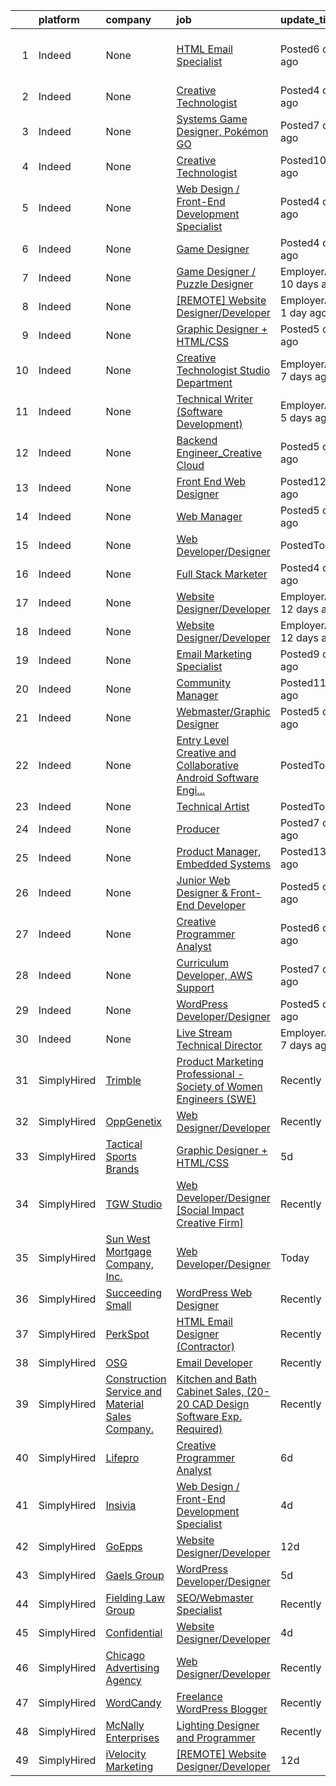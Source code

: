 

|    | platform    | company                                                  | job                                                                                                                                                                                                                             | update_time                | location                                |
|---:|:------------|:---------------------------------------------------------|:--------------------------------------------------------------------------------------------------------------------------------------------------------------------------------------------------------------------------------|:---------------------------|:----------------------------------------|
|  1 | Indeed      | None                                                     | [HTML Email Specialist](https://www.indeed.com/rc/clk?jk=ac9b68de75f74121&fccid=31771ae15c8df476&vjs=3)                                                                                                                         | Posted6 days ago           | Phoenix, AZ 85016 (Camelback East area) |
|  2 | Indeed      | None                                                     | [Creative Technologist](https://www.indeed.com/rc/clk?jk=db6580d6afd3a426&fccid=f368300325e8e8bc&vjs=3)                                                                                                                         | Posted4 days ago           | New York, NY                            |
|  3 | Indeed      | None                                                     | [Systems Game Designer, Pokémon GO](https://www.indeed.com/rc/clk?jk=2113521849197e25&fccid=01465af2a33181a1&vjs=3)                                                                                                             | Posted7 days ago           | Seattle, WA+3 locations                 |
|  4 | Indeed      | None                                                     | [Creative Technologist](https://www.indeed.com/rc/clk?jk=4c91778731deb6de&fccid=0258bd41493433c4&vjs=3)                                                                                                                         | Posted10 days ago          | Remote                                  |
|  5 | Indeed      | None                                                     | [Web Design / Front-End Development Specialist](https://www.indeed.com/company/Insivia/jobs/Web-Design-ea30c528636eccb8?fccid=48d750da3f3bb525&vjs=3)                                                                           | Posted4 days ago           | Remote                                  |
|  6 | Indeed      | None                                                     | [Game Designer](https://www.indeed.com/company/Boss-Fight-Entertainment/jobs/Game-Designer-d17f470ed6f2b460?fccid=3e8d2d69d6873f85&vjs=3)                                                                                       | Posted4 days ago           | Austin, TX+1 location•Remote            |
|  7 | Indeed      | None                                                     | [Game Designer / Puzzle Designer](https://www.indeed.com/company/Coin-Crew-Games/jobs/Game-Designer-fb0badcf57d20521?fccid=a5b77e788db24302&vjs=3)                                                                              | EmployerActive 10 days ago | Remote                                  |
|  8 | Indeed      | None                                                     | [[REMOTE] Website Designer/Developer](https://www.indeed.com/company/iVelocity-Marketing/jobs/Website-Designer-Developer-bca70bba4c5e10ee?fccid=63f4bff78d0b153b&vjs=3)                                                         | EmployerActive 1 day ago   | Remote                                  |
|  9 | Indeed      | None                                                     | [Graphic Designer + HTML/CSS](https://www.indeed.com/company/Tactical-Sports-Brands/jobs/Graphic-Designer-HTML-CSS-286b765a720a256f?fccid=cb7632a3ea404fc0&vjs=3)                                                               | Posted5 days ago           | Remote                                  |
| 10 | Indeed      | None                                                     | [Creative Technologist Studio Department](https://www.indeed.com/company/RadicalMedia/jobs/Creative-Technologist-Studio-Department-af6ae532f62303aa?fccid=85082b956897115b&vjs=3)                                               | EmployerActive 7 days ago  | New York, NY 10014 (West Village area)  |
| 11 | Indeed      | None                                                     | [Technical Writer (Software Development)](https://www.indeed.com/company/1Nation/jobs/Technical-Writer-93328feb5fa8e154?fccid=b1b034a5455e008a&vjs=3)                                                                           | EmployerActive 5 days ago  | Remote                                  |
| 12 | Indeed      | None                                                     | [Backend Engineer_Creative Cloud](https://www.indeed.com/rc/clk?jk=20ee03db5cd7fa47&fccid=f89deb5a97c7738a&vjs=3)                                                                                                               | Posted5 days ago           | San Jose, CA                            |
| 13 | Indeed      | None                                                     | [Front End Web Designer](https://www.indeed.com/rc/clk?jk=1e3b173aefa8f64e&fccid=3a180cdfd0aebf97&vjs=3)                                                                                                                        | Posted12 days ago          | Remote                                  |
| 14 | Indeed      | None                                                     | [Web Manager](https://www.indeed.com/company/Points-Group/jobs/Web-Manager-62bbbc2e93163e69?fccid=e392aa8596ad6ad6&vjs=3)                                                                                                       | Posted5 days ago           | Remote                                  |
| 15 | Indeed      | None                                                     | [Web Developer/Designer](https://www.indeed.com/company/Sun-West-Mortgage-Company,-Inc./jobs/Web-Developer-Designer-a273aff80f57a8da?fccid=3f73b68eedf0e693&vjs=3)                                                              | PostedToday                | Guaynabo, PR 00968                      |
| 16 | Indeed      | None                                                     | [Full Stack Marketer](https://www.indeed.com/company/SCI-Creations,-LLC/jobs/Full-Stack-Marketer-9393abf6bcc2b534?fccid=7b6eace6abe88375&vjs=3)                                                                                 | Posted4 days ago           | Remote                                  |
| 17 | Indeed      | None                                                     | [Website Designer/Developer](https://www.indeed.com/company/GoEpps/jobs/Website-Designer-Developer-601480ae5fe613ec?fccid=223c5f3bc109e845&vjs=3)                                                                               | EmployerActive 12 days ago | Remote                                  |
| 18 | Indeed      | None                                                     | [Website Designer/Developer](https://www.indeed.com/company/GoEpps/jobs/Website-Designer-Developer-601480ae5fe613ec?fccid=223c5f3bc109e845&vjs=3)                                                                               | EmployerActive 12 days ago | Remote                                  |
| 19 | Indeed      | None                                                     | [Email Marketing Specialist](https://www.indeed.com/rc/clk?jk=8703f64f02c25c1a&fccid=29707109e86166e5&vjs=3)                                                                                                                    | Posted9 days ago           | Colon, PA•Remote                        |
| 20 | Indeed      | None                                                     | [Community Manager](https://www.indeed.com/rc/clk?jk=589ac6c4a506a2f3&fccid=bbf613590105828e&vjs=3)                                                                                                                             | Posted11 days ago          | California•Remote                       |
| 21 | Indeed      | None                                                     | [Webmaster/Graphic Designer](https://www.indeed.com/company/InnoTech-Construction,-Inc./jobs/Webmaster-Graphic-Designer-0a8cd7f7870a48bb?fccid=f51b2b3efbb0c604&vjs=3)                                                          | Posted5 days ago           | Tallahassee, FL                         |
| 22 | Indeed      | None                                                     | [Entry Level Creative and Collaborative Android Software Engi...](https://www.indeed.com/company/Medicomp-Inc./jobs/Entry-Level-Creative-Collaborative-Android-Software-Engineer-7eaee056bf26d7a5?fccid=5634f18cece5c617&vjs=3) | PostedToday                | Melbourne, FL 32904                     |
| 23 | Indeed      | None                                                     | [Technical Artist](https://www.indeed.com/rc/clk?jk=fd7c8aa9a204b3ed&fccid=068dfdb79bef8e12&vjs=3)                                                                                                                              | PostedToday                | Scottsdale, AZ                          |
| 24 | Indeed      | None                                                     | [Producer](https://www.indeed.com/company/Hexany-Audio/jobs/Producer-b0bbe6d9e8e6d5be?fccid=cc5ad992e2e58013&vjs=3)                                                                                                             | Posted7 days ago           | Bell Gardens, CA 90201•Remote           |
| 25 | Indeed      | None                                                     | [Product Manager, Embedded Systems](https://www.indeed.com/rc/clk?jk=7a2d5931d623cc6d&fccid=a5b4499d9e91a5c6&vjs=3)                                                                                                             | Posted13 days ago          | Ontario, CA                             |
| 26 | Indeed      | None                                                     | [Junior Web Designer & Front-End Developer](https://www.indeed.com/rc/clk?jk=af7fcadcfc5b63c3&fccid=dd616958bd9ddc12&vjs=3)                                                                                                     | Posted5 days ago           | Remote                                  |
| 27 | Indeed      | None                                                     | [Creative Programmer Analyst](https://www.indeed.com/company/Lifepro/jobs/Creative-Programmer-Analyst-a26952a4cda25f73?fccid=9d7de5f9217726f8&vjs=3)                                                                            | Posted6 days ago           | Township of Howell, NJ 07731            |
| 28 | Indeed      | None                                                     | [Curriculum Developer, AWS Support](https://www.indeed.com/rc/clk?jk=63f0e413108c3acf&fccid=fe2d21eef233e94a&vjs=3)                                                                                                             | Posted7 days ago           | Seattle, WA                             |
| 29 | Indeed      | None                                                     | [WordPress Developer/Designer](https://www.indeed.com/rc/clk?jk=026e7e728c263258&fccid=dd616958bd9ddc12&vjs=3)                                                                                                                  | Posted5 days ago           | Remote                                  |
| 30 | Indeed      | None                                                     | [Live Stream Technical Director](https://www.indeed.com/company/Live-Kanvas-Studios/jobs/Live-Stream-Technical-Director-c11d75a2d71bd297?fccid=212817e619b87497&vjs=3)                                                          | EmployerActive 7 days ago  | Norcross, GA 30093                      |
| 31 | SimplyHired | [Trimble](None)                                          | [Product Marketing Professional - Society of Women Engineers (SWE)](https://www.simplyhired.com/job/PpU6syLwwuBcaUDu2n59LPVOilK_h3AXxr6cPyx38qrCh2WWbR_5qg?q=creative+programmer)                                               | Recently                   | Redding, CA                             |
| 32 | SimplyHired | [OppGenetix](None)                                       | [Web Designer/Developer](https://www.simplyhired.com/job/TBqMWaqpJ7TFQAieSeUsY5_gCNnMpLxw8TD-7Six1S5AKL0s6x5a8A?q=creative+programmer)                                                                                          | Recently                   | Remote                                  |
| 33 | SimplyHired | [Tactical Sports Brands](None)                           | [Graphic Designer + HTML/CSS](https://www.simplyhired.com/job/L3D54ikixhVNYzUS0zMwfcQaZYlj3iWXjbcJtSQowiCzkKCTcX3FTA?q=creative+programmer)                                                                                     | 5d                         | Remote                                  |
| 34 | SimplyHired | [TGW Studio](None)                                       | [Web Developer/Designer [Social Impact Creative Firm]](https://www.simplyhired.com/job/B8B8CTXERmspU5CLEO3hfN3qBGoMPtSLY7A9fthJzrtb5jeQAiOulg?q=creative+programmer)                                                            | Recently                   | Rochester, NY                           |
| 35 | SimplyHired | [Sun West Mortgage Company, Inc.](None)                  | [Web Developer/Designer](https://www.simplyhired.com/job/ThW3KIZdrhMdlavRXeXT_hmKbZXe5dtIPsZmLzu-JRfZL-SZrLwx6A?q=creative+programmer)                                                                                          | Today                      | Guaynabo, PR                            |
| 36 | SimplyHired | [Succeeding Small](None)                                 | [WordPress Web Designer](https://www.simplyhired.com/job/wOk8dkRzz_-8nQXtUjl5IeW42zu9Xm6ggv-2D3aoepYvn_GOz0F5fQ?q=creative+programmer)                                                                                          | Recently                   | Remote                                  |
| 37 | SimplyHired | [PerkSpot](None)                                         | [HTML Email Designer (Contractor)](https://www.simplyhired.com/job/Xuei3RDT29KWwf43TkX5Z4EcRkMwXRjjZJ_-ZQ10kFJTSlnoprHtRQ?q=creative+programmer)                                                                                | Recently                   | Remote                                  |
| 38 | SimplyHired | [OSG](None)                                              | [Email Developer](https://www.simplyhired.com/job/b4NtnYijwK9Cr4ETASLqfD5lmpm-IpYZmdSxcN371r4Mc8qIaNPRAg?q=creative+programmer)                                                                                                 | Recently                   | Remote                                  |
| 39 | SimplyHired | [Construction Service and Material Sales Company.](None) | [Kitchen and Bath Cabinet Sales, (20-20 CAD Design Software Exp. Required)](https://www.simplyhired.com/job/nIgKQiV755xuvStmIPZc-gyGxTrjP1dAogOCWN3UOsI8HqzRdQVDmw?q=creative+programmer)                                       | Recently                   | Phoenix, AZ                             |
| 40 | SimplyHired | [Lifepro](None)                                          | [Creative Programmer Analyst](https://www.simplyhired.com/job/lpG62XxtFIYa6qw9zSjkrLgzzEn_DCO_H1GxYlCv_sNMPkPqo5nxFQ?q=creative+programmer)                                                                                     | 6d                         | Township of Howell, NJ                  |
| 41 | SimplyHired | [Insivia](None)                                          | [Web Design / Front-End Development Specialist](https://www.simplyhired.com/job/FUvJbWec7upABDoWa57cMfTD2LK9a0rj77fhVvNaKAUtqVUjlRLgig?q=creative+programmer)                                                                   | 4d                         | Remote                                  |
| 42 | SimplyHired | [GoEpps](None)                                           | [Website Designer/Developer](https://www.simplyhired.com/job/hMjApZndx0YWLPygkrQstx6XHcoCPcS_gQpilKcXXolHbBrN4siWkA?q=creative+programmer)                                                                                      | 12d                        | Remote                                  |
| 43 | SimplyHired | [Gaels Group](None)                                      | [WordPress Developer/Designer](https://www.simplyhired.com/job/_yxOktLM4iCtrZaDoCTOLrBMGKnwYgnjqjrI-PAS4j8r8dR4HfgkEQ?q=creative+programmer)                                                                                    | 5d                         | Remote                                  |
| 44 | SimplyHired | [Fielding Law Group](None)                               | [SEO/Webmaster Specialist](https://www.simplyhired.com/job/hK32Z07_JqldiqhkF5IcEgSLmGnEJTmSpzn_qSMjBtpMEZtWuH9a1Q?q=creative+programmer)                                                                                        | Recently                   | Moses Lake, WA                          |
| 45 | SimplyHired | [Confidential](None)                                     | [Website Designer/Developer](https://www.simplyhired.com/job/cOxeouLxnHCUcftpTBBkz6Z2uaKCP8KwFfSWsNWVhlZkY_lmiRI9PA?q=creative+programmer)                                                                                      | 4d                         | Dallas, TX                              |
| 46 | SimplyHired | [Chicago Advertising Agency](None)                       | [Web Designer/Developer](https://www.simplyhired.com/job/23GrxY3DXanyVJPwv-7OUGr-nN_rn56tdDS8Ppaql8PeaUrZqiWAOA?q=creative+programmer)                                                                                          | Recently                   | Remote                                  |
| 47 | SimplyHired | [WordCandy](None)                                        | [Freelance WordPress Blogger](https://www.simplyhired.com/job/miTu73H5ByDS_XsNwLW8fjw0M3sgdEui0A6qQ0bTjNIYgNovQJXUcg?q=creative+programmer)                                                                                     | Recently                   | Remote                                  |
| 48 | SimplyHired | [McNally Enterprises](None)                              | [Lighting Designer and Programmer](https://www.simplyhired.com/job/wyU0U_wEypDwv7qRHz9CuqJp6dInP66ctlkaNh1G7J_Jq9Xh--L3gw?q=creative+programmer)                                                                                | Recently                   | Anaheim, CA                             |
| 49 | SimplyHired | [iVelocity Marketing](None)                              | [[REMOTE] Website Designer/Developer](https://www.simplyhired.com/job/EqIo9-pH69pfjPxolI4ev4-HT0UdpotJZ2DKbvfYJiW25yLuL64Uww?q=creative+programmer)                                                                             | 12d                        | Remote                                  |